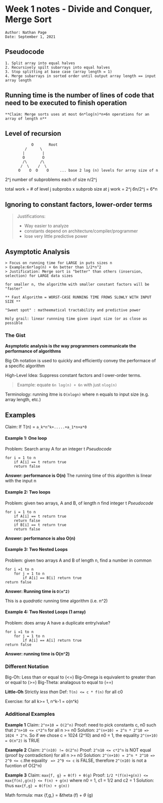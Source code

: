  # Week 1 notes - Divide and Conquer, Merge Sort
    Author: Nathan Page
    Date: September 1, 2021

## Pseudocode 
 
    1. Split array into equal halves 
    2. Recursively spilt subarrays into equal halves
    3. Stop splitting at base case (array length = 1)
    4. Merge subarrays in sorted order until output array length == input array length 


    

 
## Running time is the number of lines of code that need to be executed to finish operation 

    **Claim: Merge sorts uses at most 6n*log(n)*n+6n operations for an array of length n**


## Level of recursion 
 
                O       Root
             /      \
            |        |
            O        O
            /\      /\
           /  \    /  \
          O    O  O    O     ... base 2 log (n) levels for array size of n

2^j number of subproblems each of size n/2^j 

total work = # of level j subprobs x subprob size at j 
work = 2^j *6*n/2^j = 6*n

## Ignoring to constant factors, lower-order terms
 > Justifications:
 > * Way easier to analyze
 > * constants depend on architecture/compiler/programmer
 > * lose very little predictive power


## Asymptotic Analysis 

    > Focus on running time for LARGE in puts sizes n
    > Example:6n*log(n) + 6n better than 1/2*n^2
    > Justification: Merge sort is "better" than others (insersion, selection) for LARGE data sizes

    for smaller n, the algorithm with smaller constant factors will be "faster"

    ** Fast Algorithm = WORST-CASE RUNNING TIME FROWS SLOWLY WITH INPUT SIZE **

    "Sweet spot" : matheematical tractability and predictive power

    Holy grail: linear runnning time given input size (or as close as possible

### The Gist
**Asymptotic analysis is _the_ way programmers communicate the performance of algorithms**

Big Oh notation is used to quickly and efficiently convey the performace of a specific algorithm

High-Level Idea: Suppress constant factors and l ower-order terms.

> Example: equate `6n log(n) + 6n` with just `nlog(n)`

Terminology: running itme is `O(nlogn)` where n equals to input size (e.g. array length, etc.)

## Examples
Claim: If T(n) = `a_k*n^k+.....+a_1*n+a*0`
#### Example 1: One loop
Problem: Search array A for an integer t
_Pseudocode_
```
for i = 1 to n
    if A[i] == t return true
    return false
```
**Answer: performance is O(n)**
The running time of this algorithm is linear with the input n

#### Example 2: Two loops
Problem: given two arrays, A and B, of length n find integer t
_Pseudocode_
```
for i = 1 to n
    if A[i] == t return true
    return false
    if B[i] == t return true
    return false
```
**Answer: performance is also O(n)**

#### Example 3: Two Nested Loops
Problem: given two arrays A and B of length n, find a number in common

```
for i =1 to n
    for j = 1 to n
        if A[i] == B[i] return true
return false
```


**Answer: Running time is `O(n^2)`**

This is a _quadratic_ running time algorithm (i.e. n^2)

#### Example 4: Two Nested Loops (1 array)

Problem: does array A have a duplicate entry/value?

```
for i =1 to n
    for j = 1 to n
        if A[i] == A[i] return true
return false
```
**Answer: running time is O(n^2)**

### Different Notation
Big-Oh: Less than or equal to (<=)
Big-Omega is equivalent to greater than or equal to (>=)
Big-Theta: analagous to equal to (==)

**Little-Oh** Strictly _less than_ 
Def: `T(n) <= c * f(n)`  for all c0 

Exercise: for all k>= 1, n^k-1 = o(n^k)

### Additional Examples

**Example 1**
Claim: `2^n+10 = O(2^n)`
Proof: need to pick constants c, n0 such that `2^n+10 <= c*2^n` for all n >= n0
Solution: `2^(n+10) = 2^n * 2^10 => 1024 * 2^n`. So if we chose c = 1024 (2^10) and n0 = 1, the equality `2^(n+10) = O(n^2)` is TRUE

**Example 2**
Claim: `2^(n10) != O(2^n)`
Proof:  `2^n10 <= c*2^n` is NOT equal (proof by contradiction) for all n >= n0
Solution: `2^(n+10) = 2^n * 2^10 => 2^9 <= c`.the equality ` => 2^9 <= c` is FALSE, therefore `2^(n10)` is not a fucntion of O(2^n)

**Example 3**
Claim: `max{f, g} = θ(f) + θ(g)`
Proof: `1/2 *(f(n)+g(n)) <= max{f(n),g(n)} <= f(n) + g(n)` where n0 = 1, c1 = 1/2 and c2 = 1
Solution: thus `max{f,g} = θ(f(n) + g(n))`

Math formula: max {f,g,} = &theta (f) + $\theta$ (g)

